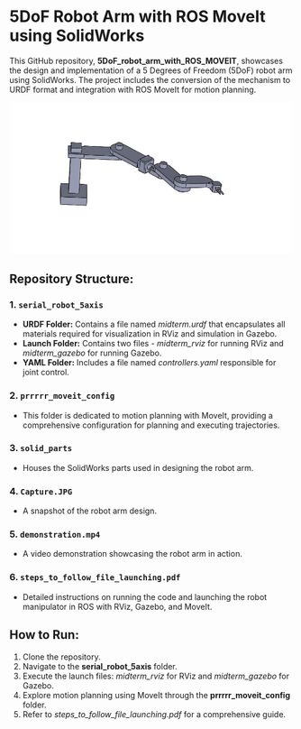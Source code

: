 # 5DoF Robot Arm with ROS MoveIt using SolidWorks

This GitHub repository, **5DoF_robot_arm_with_ROS_MOVEIT**, showcases the design and implementation of a 5 Degrees of Freedom (5DoF) robot arm using SolidWorks. The project includes the conversion of the mechanism to URDF format and integration with ROS MoveIt for motion planning.
<div align="center">
  <img src="Capture.JPG" alt="PLC Program" width="500"/>

</div>

## Repository Structure:

### 1. `serial_robot_5axis`

- **URDF Folder:** Contains a file named *midterm.urdf* that encapsulates all materials required for visualization in RViz and simulation in Gazebo.
- **Launch Folder:** Contains two files - *midterm_rviz* for running RViz and *midterm_gazebo* for running Gazebo.
- **YAML Folder:** Includes a file named *controllers.yaml* responsible for joint control.

### 2. `prrrrr_moveit_config`

- This folder is dedicated to motion planning with MoveIt, providing a comprehensive configuration for planning and executing trajectories.

### 3. `solid_parts`

- Houses the SolidWorks parts used in designing the robot arm.

### 4. `Capture.JPG`

- A snapshot of the robot arm design.

### 5. `demonstration.mp4`

- A video demonstration showcasing the robot arm in action.

### 6. `steps_to_follow_file_launching.pdf`

- Detailed instructions on running the code and launching the robot manipulator in ROS with RViz, Gazebo, and MoveIt.

## How to Run:

1. Clone the repository.
2. Navigate to the **serial_robot_5axis** folder.
3. Execute the launch files: *midterm_rviz* for RViz and *midterm_gazebo* for Gazebo.
4. Explore motion planning using MoveIt through the **prrrrr_moveit_config** folder.
5. Refer to *steps_to_follow_file_launching.pdf* for a comprehensive guide.

